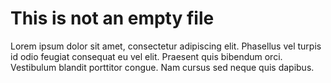 # This is not an empty file
Lorem ipsum dolor sit amet, consectetur adipiscing elit. Phasellus vel turpis id odio feugiat consequat eu vel elit. Praesent quis bibendum orci. Vestibulum blandit porttitor congue. Nam cursus sed neque quis dapibus.
